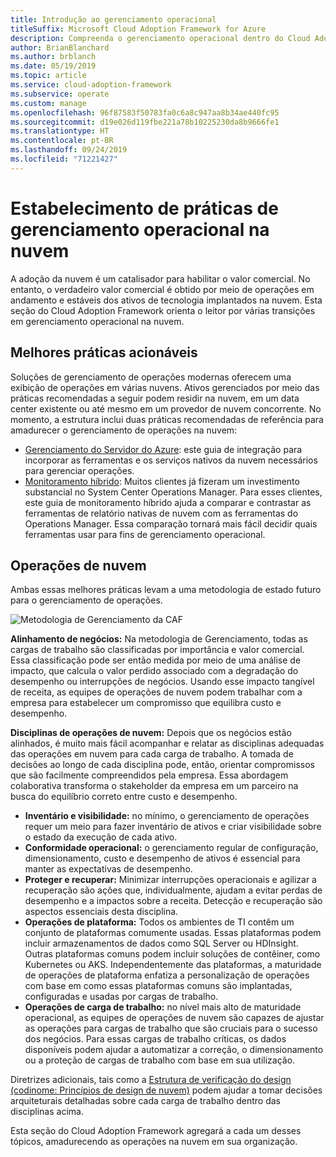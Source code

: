 ```yaml
---
title: Introdução ao gerenciamento operacional
titleSuffix: Microsoft Cloud Adoption Framework for Azure
description: Compreenda o gerenciamento operacional dentro do Cloud Adoption Framework.
author: BrianBlanchard
ms.author: brblanch
ms.date: 05/19/2019
ms.topic: article
ms.service: cloud-adoption-framework
ms.subservice: operate
ms.custom: manage
ms.openlocfilehash: 96f87583f50783fa0c6a8c947aa8b34ae440fc95
ms.sourcegitcommit: d19e026d119fbe221a78b10225230da8b9666fe1
ms.translationtype: HT
ms.contentlocale: pt-BR
ms.lasthandoff: 09/24/2019
ms.locfileid: "71221427"
---
```

# <a name="establishing-operational-management-practices-in-the-cloud"></a>Estabelecimento de práticas de gerenciamento operacional na nuvem

A adoção da nuvem é um catalisador para habilitar o valor comercial. No entanto, o verdadeiro valor comercial é obtido por meio de operações em andamento e estáveis dos ativos de tecnologia implantados na nuvem. Esta seção do Cloud Adoption Framework orienta o leitor por várias transições em gerenciamento operacional na nuvem.

## <a name="actionable-best-practices"></a>Melhores práticas acionáveis

Soluções de gerenciamento de operações modernas oferecem uma exibição de operações em várias nuvens. Ativos gerenciados por meio das práticas recomendadas a seguir podem residir na nuvem, em um data center existente ou até mesmo em um provedor de nuvem concorrente. No momento, a estrutura inclui duas práticas recomendadas de referência para amadurecer o gerenciamento de operações na nuvem:

- [Gerenciamento do Servidor do Azure](./azure-server-management/index.md): este guia de integração para incorporar as ferramentas e os serviços nativos da nuvem necessários para gerenciar operações.
- [Monitoramento híbrido](./monitor/index.md): Muitos clientes já fizeram um investimento substancial no System Center Operations Manager. Para esses clientes, este guia de monitoramento híbrido ajuda a comparar e contrastar as ferramentas de relatório nativas de nuvem com as ferramentas do Operations Manager. Essa comparação tornará mais fácil decidir quais ferramentas usar para fins de gerenciamento operacional.

## <a name="cloud-operations"></a>Operações de nuvem

Ambas essas melhores práticas levam a uma metodologia de estado futuro para o gerenciamento de operações.

![Metodologia de Gerenciamento da CAF](../_images/manage/caf-manage.png)

**Alinhamento de negócios:** Na metodologia de Gerenciamento, todas as cargas de trabalho são classificadas por importância e valor comercial. Essa classificação pode ser então medida por meio de uma análise de impacto, que calcula o valor perdido associado com a degradação do desempenho ou interrupções de negócios. Usando esse impacto tangível de receita, as equipes de operações de nuvem podem trabalhar com a empresa para estabelecer um compromisso que equilibra custo e desempenho.

**Disciplinas de operações de nuvem:** Depois que os negócios estão alinhados, é muito mais fácil acompanhar e relatar as disciplinas adequadas das operações em nuvem para cada carga de trabalho. A tomada de decisões ao longo de cada disciplina pode, então, orientar compromissos que são facilmente compreendidos pela empresa. Essa abordagem colaborativa transforma o stakeholder da empresa em um parceiro na busca do equilíbrio correto entre custo e desempenho.

- **Inventário e visibilidade:** no mínimo, o gerenciamento de operações requer um meio para fazer inventário de ativos e criar visibilidade sobre o estado da execução de cada ativo.
- **Conformidade operacional:** o gerenciamento regular de configuração, dimensionamento, custo e desempenho de ativos é essencial para manter as expectativas de desempenho.
- **Proteger e recuperar:** Minimizar interrupções operacionais e agilizar a recuperação são ações que, individualmente, ajudam a evitar perdas de desempenho e a impactos sobre a receita. Detecção e recuperação são aspectos essenciais desta disciplina.
- **Operações de plataforma:** Todos os ambientes de TI contêm um conjunto de plataformas comumente usadas. Essas plataformas podem incluir armazenamentos de dados como SQL Server ou HDInsight. Outras plataformas comuns podem incluir soluções de contêiner, como Kubernetes ou AKS. Independentemente das plataformas, a maturidade de operações de plataforma enfatiza a personalização de operações com base em como essas plataformas comuns são implantadas, configuradas e usadas por cargas de trabalho.
- **Operações de carga de trabalho:** no nível mais alto de maturidade operacional, as equipes de operações de nuvem são capazes de ajustar as operações para cargas de trabalho que são cruciais para o sucesso dos negócios. Para essas cargas de trabalho críticas, os dados disponíveis podem ajudar a automatizar a correção, o dimensionamento ou a proteção de cargas de trabalho com base em sua utilização.

Diretrizes adicionais, tais como a [Estrutura de verificação do design (codinome: Princípios de design de nuvem)](https://docs.microsoft.com/azure/architecture/reliability) podem ajudar a tomar decisões arquiteturais detalhadas sobre cada carga de trabalho dentro das disciplinas acima.

Esta seção do Cloud Adoption Framework agregará a cada um desses tópicos, amadurecendo as operações na nuvem em sua organização.
